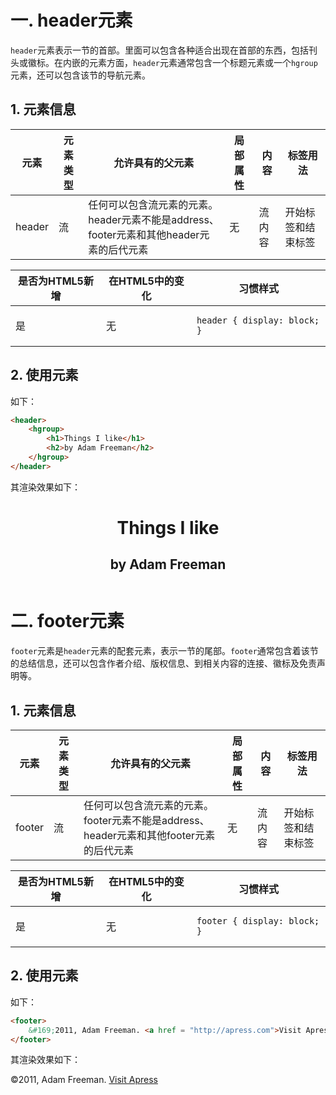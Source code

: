 # 一. header元素

`header`元素表示一节的首部。里面可以包含各种适合出现在首部的东西，包括刊头或徽标。在内嵌的元素方面，`header`元素通常包含一个标题元素或一个`hgroup`元素，还可以包含该节的导航元素。

## 1. 元素信息

| 元素   | 元素类型 | 允许具有的父元素                                             | 局部属性 | 内容   | 标签用法           |
| ------ | -------- | ------------------------------------------------------------ | -------- | ------ | ------------------ |
| header | 流       | 任何可以包含流元素的元素。<br />header元素不能是address、footer元素和其他header元素的后代元素 | 无       | 流内容 | 开始标签和结束标签 |

| 是否为HTML5新增 | 在HTML5中的变化 | 习惯样式                                           |
| --------------- | --------------- | -------------------------------------------------- |
| 是              | 无              | <pre><code>header { display: block; }</code></pre> |

## 2. 使用元素

如下：

```html
<header>
    <hgroup>
        <h1>Things I like</h1>
        <h2>by Adam Freeman</h2>
    </hgroup>
</header>
```

其渲染效果如下：

<header>
    <hgroup>
        <h1>Things I like</h1>
        <h2>by Adam Freeman</h2>
    </hgroup>
</header>



# 二. footer元素

`footer`元素是`header`元素的配套元素，表示一节的尾部。`footer`通常包含着该节的总结信息，还可以包含作者介绍、版权信息、到相关内容的连接、徽标及免责声明等。

## 1. 元素信息

| 元素   | 元素类型 | 允许具有的父元素                                             | 局部属性 | 内容   | 标签用法           |
| ------ | -------- | ------------------------------------------------------------ | -------- | ------ | ------------------ |
| footer | 流       | 任何可以包含流元素的元素。<br />footer元素不能是address、header元素和其他footer元素的后代元素 | 无       | 流内容 | 开始标签和结束标签 |

| 是否为HTML5新增 | 在HTML5中的变化 | 习惯样式                                           |
| --------------- | --------------- | -------------------------------------------------- |
| 是              | 无              | <pre><code>footer { display: block; }</code></pre> |

## 2. 使用元素

如下：

```html
<footer>
    &#169;2011, Adam Freeman. <a href = "http://apress.com">Visit Apress</a>
</footer>
```

其渲染效果如下：

<footer>
    &#169;2011, Adam Freeman. <a href = "http://apress.com">Visit Apress</a>
</footer>